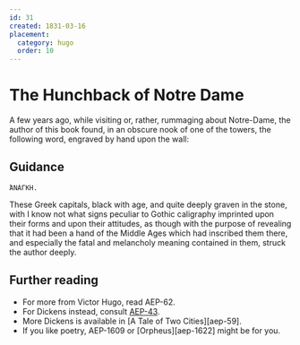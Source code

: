 ```yaml
---
id: 31
created: 1831-03-16
placement:
  category: hugo
  order: 10
---
```


# The Hunchback of Notre Dame

A few years ago, while visiting or, rather, rummaging about Notre-Dame, the
author of this book found, in an obscure nook of one of the towers, the
following word, engraved by hand upon the wall:

## Guidance

```
ἈΝÁΓΚΗ.
```

These Greek capitals, black with age, and quite deeply graven in the stone,
with I know not what signs peculiar to Gothic caligraphy imprinted upon their
forms and upon their attitudes, as though with the purpose of revealing that it
had been a hand of the Middle Ages which had inscribed them there, and
especially the fatal and melancholy meaning contained in them, struck the
author deeply.

## Further reading

- For more from Victor Hugo, read AEP-62.
- For Dickens instead, consult [AEP-43](./0043.md).
- More Dickens is available in [A Tale of Two Cities][aep-59].
- If you like poetry, AEP-1609 or [Orpheus][aep-1622] might be for you.
